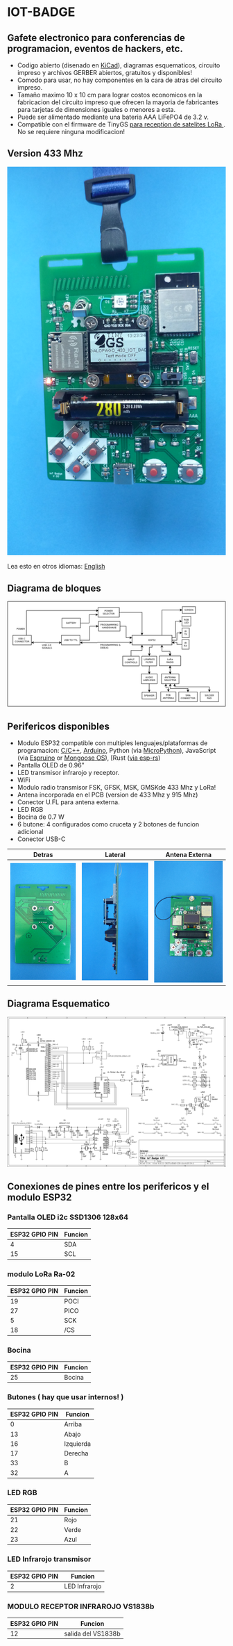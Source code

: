 # IOT-BADGE

## Gafete electronico para conferencias de programacion, eventos de hackers, etc.

* Codigo abierto (disenado en [KiCad](https://www.kicad.org/)), diagramas esquematicos, circuito impreso y archivos GERBER abiertos, gratuitos y disponibles!
* Comodo para usar, no hay componentes en la cara de atras del circuito impreso.
* Tamaño maximo 10 x 10 cm para lograr costos economicos en la fabricacion del circuito impreso que ofrecen la mayoria de fabricantes para tarjetas de dimensiones iguales o menores a esta.
* Puede ser alimentado mediante una bateria AAA LiFePO4 de 3.2 v.
* Compatible con el firmware de TinyGS [para reception de satelites LoRa ](https://galopago.github.io/espanol/lora-satelite-estacion-terrena/). No se requiere ninguna modificacion!

## Version 433 Mhz
![Finished Badge](/iot-badge-433/assets/img/finished_badge_v00_433.jpg)

Lea esto en otros idiomas: [English](../../../README.md)

## Diagrama de bloques

![](/iot-badge-433/assets/img/iot-badge-bd.png)


## Perifericos disponibles

* Modulo ESP32 compatible con multiples lenguajes/plataformas de programacion: [C/C++](https://docs.espressif.com/projects/esp-idf/en/latest/esp32/), [Arduino](https://github.com/espressif/arduino-esp32), Python (via [MicroPython](https://micropython.org/)), JavaScript (via [Espruino](https://www.espruino.com/ESP32) or [Mongoose OS](https://mongoose-os.com/)), [Rust ([via esp-rs](https://esp-rs.github.io/book/))
* Pantalla OLED de 0.96"
* LED transmisor infrarojo y receptor.
* WiFi
* Modulo radio transmisor FSK, GFSK, MSK, GMSKde 433 Mhz y LoRa!
* Antena incorporada en el PCB (version de 433 Mhz y 915 Mhz)
* Conector U.FL para antena externa.
* LED RGB
* Bocina de 0.7 W
* 6 butone: 4 configurados como cruceta y 2 botones de funcion adicional
* Conector USB-C

Detras                         | Lateral                               | Antena Externa                        |
-------------------------------|---------------------------------------|---------------------------------------|
![](/iot-badge-433/assets/img/back.jpg)|![](/iot-badge-433/assets/img/side.jpg) |![](/iot-badge-433/assets/img/extant.jpg) |

## Diagrama Esquematico

![](/iot-badge-433/assets/img/schematic_433.png)

## Conexiones de pines entre los perifericos y el modulo ESP32


### Pantalla OLED i2c SSD1306 128x64

ESP32 GPIO PIN |Funcion
---------------|---------
4              | SDA
15             | SCL

### modulo LoRa Ra-02

ESP32 GPIO PIN |Funcion
---------------|---------
19             | POCI
27             | PICO
5              | SCK
18             | /CS

### Bocina

ESP32 GPIO PIN |Funcion
---------------|---------
25             | Bocina

### Butones ( hay que usar internos! )

ESP32 GPIO PIN |Funcion
---------------|---------
0              | Arriba
13             | Abajo
16             | Izquierda
17             | Derecha
33             | B
32             | A

### LED RGB

ESP32 GPIO PIN |Funcion
---------------|---------
21             | Rojo
22             | Verde
23             | Azul

### LED Infrarojo transmisor

ESP32 GPIO PIN |Funcion
---------------|---------
2              | LED Infrarojo

### MODULO RECEPTOR INFRAROJO VS1838b

ESP32 GPIO PIN |Funcion
---------------|---------
12             | salida del VS1838b


